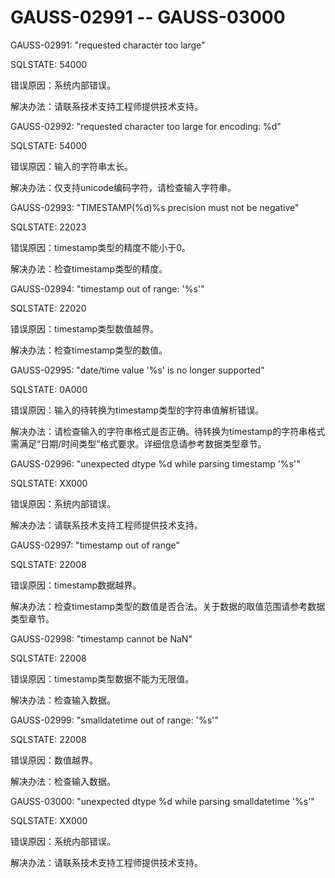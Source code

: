 # GAUSS-02991 -- GAUSS-03000<a name="ZH-CN_TOPIC_0302073391"></a>

GAUSS-02991: "requested character too large"

SQLSTATE: 54000

错误原因：系统内部错误。

解决办法：请联系技术支持工程师提供技术支持。

GAUSS-02992: "requested character too large for encoding: %d"

SQLSTATE: 54000

错误原因：输入的字符串太长。

解决办法：仅支持unicode编码字符，请检查输入字符串。

GAUSS-02993: "TIMESTAMP\(%d\)%s precision must not be negative"

SQLSTATE: 22023

错误原因：timestamp类型的精度不能小于0。

解决办法：检查timestamp类型的精度。

GAUSS-02994: "timestamp out of range: '%s'"

SQLSTATE: 22020

错误原因：timestamp类型数值越界。

解决办法：检查timestamp类型的数值。

GAUSS-02995: "date/time value '%s' is no longer supported"

SQLSTATE: 0A000

错误原因：输入的待转换为timestamp类型的字符串值解析错误。

解决办法：请检查输入的字符串格式是否正确。待转换为timestamp的字符串格式需满足“日期/时间类型”格式要求。详细信息请参考数据类型章节。

GAUSS-02996: "unexpected dtype %d while parsing timestamp '%s'"

SQLSTATE: XX000

错误原因：系统内部错误。

解决办法：请联系技术支持工程师提供技术支持。

GAUSS-02997: "timestamp out of range"

SQLSTATE: 22008

错误原因：timestamp数据越界。

解决办法：检查timestamp类型的数值是否合法。关于数据的取值范围请参考数据类型章节。

GAUSS-02998: "timestamp cannot be NaN"

SQLSTATE: 22008

错误原因：timestamp类型数据不能为无限值。

解决办法：检查输入数据。

GAUSS-02999: "smalldatetime out of range: '%s'"

SQLSTATE: 22008

错误原因：数值越界。

解决办法：检查输入数据。

GAUSS-03000: "unexpected dtype %d while parsing smalldatetime '%s'"

SQLSTATE: XX000

错误原因：系统内部错误。

解决办法：请联系技术支持工程师提供技术支持。

